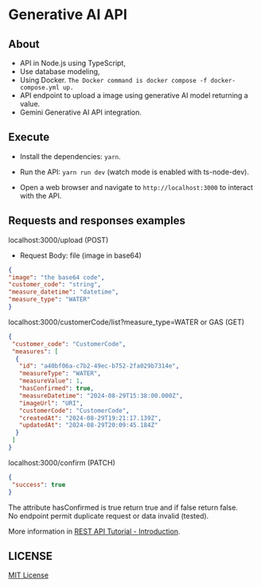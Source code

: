 # Generative AI API

## About

- API in Node.js using TypeScript,
- Use database modeling,
- Using Docker.
`The Docker command is docker compose -f docker-compose.yml up.`
- API endpoint to upload a image using generative AI model returning a value.
- Gemini Generative AI API integration.

## Execute

- Install the dependencies: `yarn`.
- Run the API: `yarn run dev` (watch mode is enabled with ts-node-dev).

- Open a web browser and navigate to `http://localhost:3000` to interact with the API.

## Requests  and responses examples

localhost:3000/upload (POST)

- Request Body: file (image in base64)

```json
{
"image": "the base64 code",
"customer_code": "string",
"measure_datetime": "datetime",
"measure_type": "WATER"
}
```

localhost:3000/customerCode/list?measure_type=WATER or GAS (GET)

```json
{
 "customer_code": "CustomerCode",
 "measures": [
  {
   "id": "a40bf06a-c7b2-49ec-b752-2fa029b7314e",
   "measureType": "WATER",
   "measureValue": 1,
   "hasConfirmed": true,
   "measureDatetime": "2024-08-29T15:38:00.000Z",
   "imageUrl": "URI",
   "customerCode": "CustomerCode",
   "createdAt": "2024-08-29T19:21:17.139Z",
   "updatedAt": "2024-08-29T20:09:45.184Z"
  }
 ]
}
```

localhost:3000/confirm (PATCH)

```json
{
 "success": true
}
```

The attribute hasConfirmed is true return true and if false return false.  
No endpoint permit duplicate request or data invalid (tested).

More information in [REST API Tutorial - Introduction](https://www.restapitutorial.com/introduction).

## LICENSE

[MIT License](LICENSE.md)
